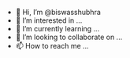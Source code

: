 - 👋 Hi, I’m @biswasshubhra
- 👀 I’m interested in ...
- 🌱 I’m currently learning ...
- 💞️ I’m looking to collaborate on ...
- 📫 How to reach me ...

<!---
biswasshubhra/biswasshubhra is a ✨ special ✨ repository because its `README.md` (this file) appears on your GitHub profile.
You can click the Preview link to take a look at your changes.
Thank you GitHub.I happy to join GitHub. 
>!---

